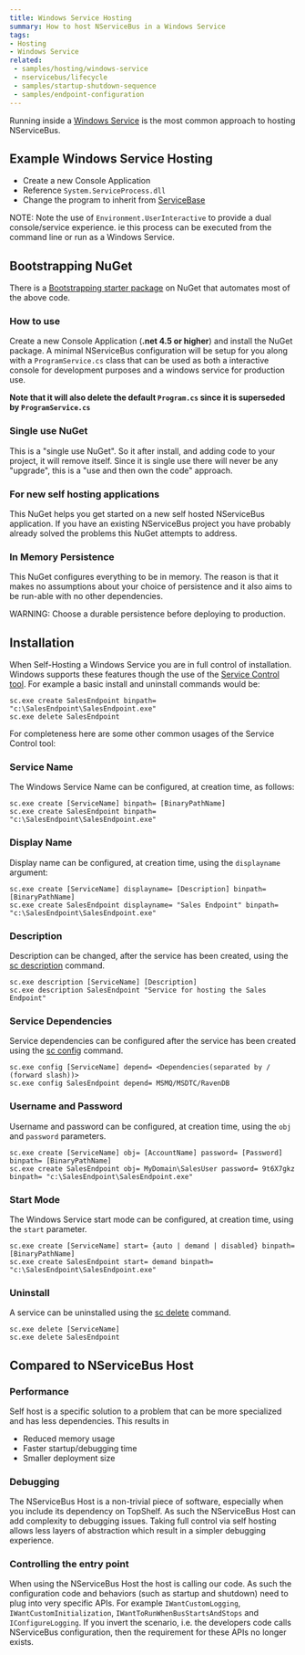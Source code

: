 ```yaml
---
title: Windows Service Hosting
summary: How to host NServiceBus in a Windows Service
tags:
- Hosting
- Windows Service
related:
 - samples/hosting/windows-service
 - nservicebus/lifecycle
 - samples/startup-shutdown-sequence
 - samples/endpoint-configuration
---
```


Running inside a [Windows Service](https://msdn.microsoft.com/en-us/library/d56de412.aspx) is the most common approach to hosting NServiceBus. 


## Example Windows Service Hosting

 * Create a new Console Application
 * Reference `System.ServiceProcess.dll`
 * Change the program to inherit from [ServiceBase](https://msdn.microsoft.com/en-us/library/system.serviceprocess.servicebase.aspx)

<!-- import windowsservicehosting --> 

NOTE: Note the use of `Environment.UserInteractive` to provide a dual console/service experience. ie this process can be executed from the command line or run as a Windows Service.


## Bootstrapping NuGet

There is a [Bootstrapping starter package](http://www.nuget.org/packages/NServiceBus.Bootstrap.WindowsService) on NuGet that automates most of the above code.


### How to use

Create a new Console Application (**.net 4.5 or higher**) and install the NuGet package. A minimal NServiceBus configuration will be setup for you along with a `ProgramService.cs` class that can be used as both a interactive console for development purposes and a windows service for production use. 

**Note that it will also delete the default `Program.cs` since it is superseded by `ProgramService.cs`**


### Single use NuGet

This is a "single use NuGet". So it after install, and adding code to your project, it will remove itself. Since it is single use there will never be any "upgrade", this is a "use and then own the code" approach.


### For new self hosting applications

This NuGet helps you get started on a new self hosted NServiceBus application. If you have an existing NServiceBus project you have probably already solved the problems this NuGet attempts to address.


### In Memory Persistence

This NuGet configures everything to be in memory. The reason is that it makes no assumptions about your choice of persistence and it also aims to be run-able with no other dependencies.

WARNING: Choose a durable persistence before deploying to production.


## Installation

When Self-Hosting a Windows Service you are in full control of installation. Windows supports these features though the use of the [Service Control tool](http://technet.microsoft.com/en-us/library/cc754599.aspx). For example a basic install and uninstall commands would be: 

    sc.exe create SalesEndpoint binpath= "c:\SalesEndpoint\SalesEndpoint.exe"
    sc.exe delete SalesEndpoint 

For completeness here are some other common usages of the Service Control tool:


### Service Name

The Windows Service Name can be configured, at creation time, as follows:

    sc.exe create [ServiceName] binpath= [BinaryPathName]
    sc.exe create SalesEndpoint binpath= "c:\SalesEndpoint\SalesEndpoint.exe"


### Display Name

Display name can be configured, at creation time, using the `displayname` argument:

    sc.exe create [ServiceName] displayname= [Description] binpath= [BinaryPathName]
    sc.exe create SalesEndpoint displayname= "Sales Endpoint" binpath= "c:\SalesEndpoint\SalesEndpoint.exe"


### Description

Description can be changed, after the service has been created, using the [sc description](http://technet.microsoft.com/en-us/library/cc742069.aspx) command.

    sc.exe description [ServiceName] [Description]
    sc.exe description SalesEndpoint "Service for hosting the Sales Endpoint"


### Service Dependencies

Service dependencies can be configured after the service has been created using the [sc config](http://technet.microsoft.com/en-us/library/cc990290.aspx) command.

    sc.exe config [ServiceName] depend= <Dependencies(separated by / (forward slash))>
    sc.exe config SalesEndpoint depend= MSMQ/MSDTC/RavenDB


### Username and Password

Username and password can be configured, at creation time, using the `obj` and `password` parameters.

    sc.exe create [ServiceName] obj= [AccountName] password= [Password] binpath= [BinaryPathName] 
    sc.exe create SalesEndpoint obj= MyDomain\SalesUser password= 9t6X7gkz binpath= "c:\SalesEndpoint\SalesEndpoint.exe"


### Start Mode

The Windows Service start mode can be configured, at creation time, using the `start` parameter.

    sc.exe create [ServiceName] start= {auto | demand | disabled} binpath= [BinaryPathName] 
    sc.exe create SalesEndpoint start= demand binpath= "c:\SalesEndpoint\SalesEndpoint.exe"


### Uninstall

A service can be uninstalled using the [sc delete](http://technet.microsoft.com/en-us/library/cc742045.aspx) command.

    sc.exe delete [ServiceName]
    sc.exe delete SalesEndpoint


## Compared to NServiceBus Host


### Performance

Self host is a specific solution to a problem that can be more specialized and has less dependencies. This results in 

 * Reduced memory usage
 * Faster startup/debugging time
 * Smaller deployment size


### Debugging

The NServiceBus Host is a non-trivial piece of software, especially when you include its dependency on TopShelf. As such the NServiceBus Host can add complexity to debugging issues. Taking full control via self hosting allows less layers of abstraction which result in a simpler debugging experience. 


### Controlling the entry point

When using the NServiceBus Host the host is calling our code. As such the configuration code and behaviors (such as startup and shutdown) need to plug into very specific APIs. For example `IWantCustomLogging`, `IWantCustomInitialization`, `IWantToRunWhenBusStartsAndStops` and `IConfigureLogging`. If you invert the scenario, i.e. the developers code calls NServiceBus configuration, then the requirement for these APIs no longer exists.
